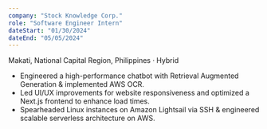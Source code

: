 ```yaml
---
company: "Stock Knowledge Corp."
role: "Software Engineer Intern"
dateStart: "01/30/2024"
dateEnd: "05/05/2024"
---
```


Makati, National Capital Region, Philippines · Hybrid

- Engineered a high-performance chatbot with Retrieval Augmented Generation & implemented AWS OCR.
- Led UI/UX improvements for website responsiveness and optimized a Next.js frontend to enhance load times.
- Spearheaded Linux instances on Amazon Lightsail via SSH & engineered scalable serverless architecture on AWS.
